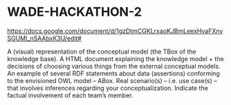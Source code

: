 # WADE-HACKATHON-2

https://docs.google.com/document/d/1gzDtmCGKLrxaoKJBmLeexHvaFXnySGUMl_nSAAbxK3U/edit#

A (visual) representation of the conceptual model (the TBox of the knowledge base).
A HTML document explaining the knowledge model + the decisions of choosing various things from the external conceptual models. 
An example of several RDF statements about data (assertions) conforming to the envisioned OWL model – ABox.
Real scenario(s) – i.e. use case(s) – that involves inferences regarding your conceptualization. 
Indicate the factual involvement of each team’s member.
